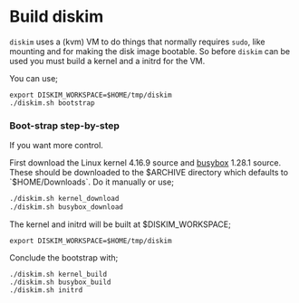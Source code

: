 # Build diskim

`diskim` uses a (kvm) VM to do things that normally requires `sudo`,
like mounting and for making the disk image bootable. So before
`diskim` can be used you must build a kernel and a initrd for the VM.

You can use;

```
export DISKIM_WORKSPACE=$HOME/tmp/diskim
./diskim.sh bootstrap
```

### Boot-strap step-by-step

If you want more control.

First download the Linux kernel 4.16.9 source and
[busybox](https://busybox.net/) 1.28.1 source. These should be
downloaded to the $ARCHIVE directory which defaults to
`$HOME/Downloads`. Do it manually or use;

```bash
./diskim.sh kernel_download
./diskim.sh busybox_download
```

The kernel and initrd will be built at $DISKIM_WORKSPACE;

```
export DISKIM_WORKSPACE=$HOME/tmp/diskim
```

Conclude the bootstrap with;

```
./diskim.sh kernel_build
./diskim.sh busybox_build
./diskim.sh initrd
```

